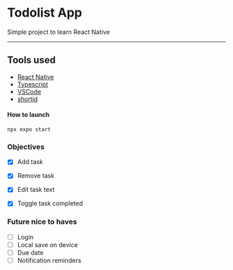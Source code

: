 # **Todolist App**

Simple project to learn React Native

---

## Tools used
- [React Native](https://reactnative.dev/)
- [Typescript](https://www.typescriptlang.org/)
- [VSCode](https://code.visualstudio.com/)
- [shortid](https://www.npmjs.com/package/shortid)


#### How to launch
```
npx expo start
```


### Objectives
* [x] Add task
* [x] Remove task
* [x] Edit task text
* [x] Toggle task completed



### Future nice to haves
* [ ] Login
* [ ] Local save on device
* [ ] Due date
* [ ] Notification reminders
